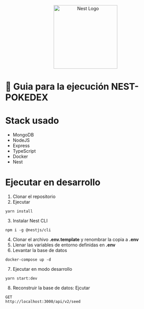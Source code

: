 <p align="center">
  <a href="http://nestjs.com/" target="blank"><img src="https://nestjs.com/img/logo-small.svg" width="200" alt="Nest Logo" /></a>
</p>

# 🚀 Guia para la ejecución NEST-POKEDEX 

# Stack usado
* MongoDB
* NodeJS
* Express
* TypeScript
* Docker
* Nest


# Ejecutar en desarrollo
1. Clonar el repositorio
2. Ejecutar
```
yarn install
```
3. Instalar Nest CLI 
```
npm i -g @nestjs/cli 
```
4. Clonar el archivo __.env.template__ y renombrar la copia  a __.env__
5. Llenar las variables de entorno definidas en __.env__
6. Levantar la base de datos
```
docker-compose up -d
```
7. Ejecutar en modo desarrollo
```
yarn start:dev
```
8. Reconstruir la base de datos: Ejcutar 
```
GET 
http://localhost:3000/api/v2/seed
```
